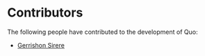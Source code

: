 # Contributors

The following people have contributed to the development of Quo:

<!-- Add your name below, sort alphabetically by surname. Link to Github profile / your home page. -->

- [Gerrishon Sirere](https://github.com/gerrishons)
